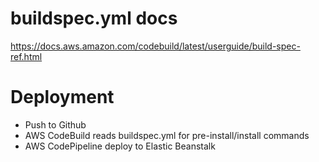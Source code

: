 # buildspec.yml docs

https://docs.aws.amazon.com/codebuild/latest/userguide/build-spec-ref.html

# Deployment

-   Push to Github
-   AWS CodeBuild reads buildspec.yml for pre-install/install commands
-   AWS CodePipeline deploy to Elastic Beanstalk
